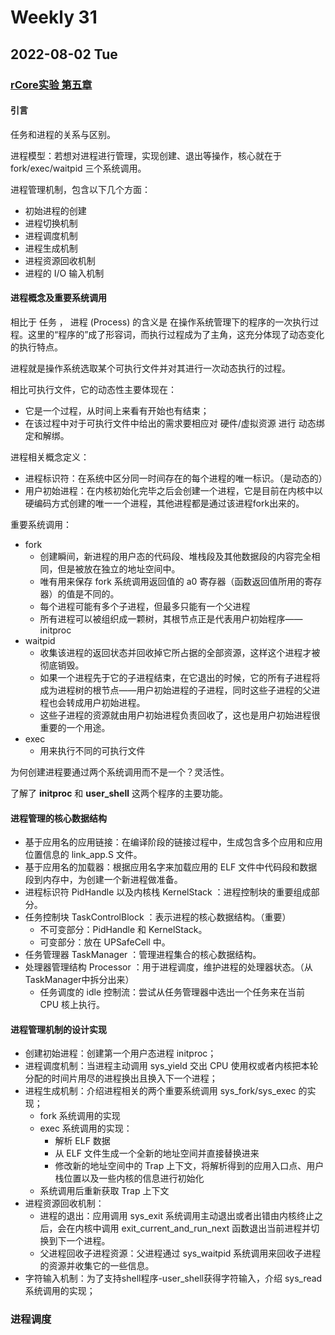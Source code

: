 # Weekly 31

## 2022-08-02 Tue

### [rCore实验 第五章](https://learningos.github.io/rust-based-os-comp2022/chapter5/index.html)

#### 引言

任务和进程的关系与区别。

进程模型：若想对进程进行管理，实现创建、退出等操作，核心就在于 fork/exec/waitpid 三个系统调用。

进程管理机制，包含以下几个方面：

- 初始进程的创建
- 进程切换机制
- 进程调度机制
- 进程生成机制
- 进程资源回收机制
- 进程的 I/O 输入机制

#### 进程概念及重要系统调用

相比于 任务 ， 进程 (Process) 的含义是 在操作系统管理下的程序的一次执行过程。这里的“程序的”成了形容词，而执行过程成为了主角，这充分体现了动态变化的执行特点。

进程就是操作系统选取某个可执行文件并对其进行一次动态执行的过程。

相比可执行文件，它的动态性主要体现在：

- 它是一个过程，从时间上来看有开始也有结束；
- 在该过程中对于可执行文件中给出的需求要相应对 硬件/虚拟资源 进行 动态绑定和解绑。

进程相关概念定义：

- 进程标识符：在系统中区分同一时间存在的每个进程的唯一标识。（是动态的）
- 用户初始进程：在内核初始化完毕之后会创建一个进程，它是目前在内核中以硬编码方式创建的唯一一个进程，其他进程都是通过该进程fork出来的。

重要系统调用：

- fork
  - 创建瞬间，新进程的用户态的代码段、堆栈段及其他数据段的内容完全相同，但是被放在独立的地址空间中。
  - 唯有用来保存 fork 系统调用返回值的 a0 寄存器（函数返回值所用的寄存器）的值是不同的。
  - 每个进程可能有多个子进程，但最多只能有一个父进程
  - 所有进程可以被组织成一颗树，其根节点正是代表用户初始程序——initproc
- waitpid
  - 收集该进程的返回状态并回收掉它所占据的全部资源，这样这个进程才被彻底销毁。
  - 如果一个进程先于它的子进程结束，在它退出的时候，它的所有子进程将成为进程树的根节点——用户初始进程的子进程，同时这些子进程的父进程也会转成用户初始进程。
  - 这些子进程的资源就由用户初始进程负责回收了，这也是用户初始进程很重要的一个用途。
- exec
  - 用来执行不同的可执行文件

为何创建进程要通过两个系统调用而不是一个？灵活性。

了解了 **initproc** 和 **user_shell** 这两个程序的主要功能。

#### 进程管理的核心数据结构

- 基于应用名的应用链接：在编译阶段的链接过程中，生成包含多个应用和应用位置信息的 link_app.S 文件。
- 基于应用名的加载器：根据应用名字来加载应用的 ELF 文件中代码段和数据段到内存中，为创建一个新进程做准备。
- 进程标识符 PidHandle 以及内核栈 KernelStack ：进程控制块的重要组成部分。
- 任务控制块 TaskControlBlock ：表示进程的核心数据结构。（重要）
  - 不可变部分：PidHandle 和 KernelStack。
  - 可变部分：放在 UPSafeCell<TaskControlBlockInner> 中。
- 任务管理器 TaskManager ：管理进程集合的核心数据结构。
- 处理器管理结构 Processor ：用于进程调度，维护进程的处理器状态。（从TaskManager中拆分出来）
  - 任务调度的 idle 控制流：尝试从任务管理器中选出一个任务来在当前 CPU 核上执行。

#### 进程管理机制的设计实现

- 创建初始进程：创建第一个用户态进程 initproc；
- 进程调度机制：当进程主动调用 sys_yield 交出 CPU 使用权或者内核把本轮分配的时间片用尽的进程换出且换入下一个进程；
- 进程生成机制：介绍进程相关的两个重要系统调用 sys_fork/sys_exec 的实现；
  - fork 系统调用的实现
  - exec 系统调用的实现：
    - 解析 ELF 数据
    - 从 ELF 文件生成一个全新的地址空间并直接替换进来
    - 修改新的地址空间中的 Trap 上下文，将解析得到的应用入口点、用户栈位置以及一些内核的信息进行初始化
  - 系统调用后重新获取 Trap 上下文
- 进程资源回收机制：
  - 进程的退出：应用调用 sys_exit 系统调用主动退出或者出错由内核终止之后，会在内核中调用 exit_current_and_run_next 函数退出当前进程并切换到下一个进程。
  - 父进程回收子进程资源：父进程通过 sys_waitpid 系统调用来回收子进程的资源并收集它的一些信息。
- 字符输入机制：为了支持shell程序-user_shell获得字符输入，介绍 sys_read 系统调用的实现；

### 进程调度
